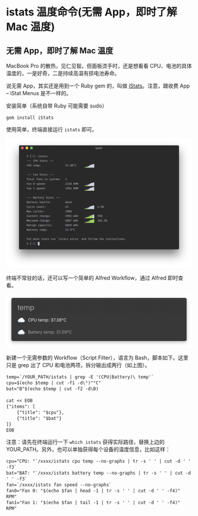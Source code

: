 # istats  温度命令\(无需 App，即时了解 Mac 温度\)

## 无需 App，即时了解 Mac 温度

MacBook Pro 的散热，见仁见智。但面板烫手时，还是想看看 CPU、电池的具体温度的，一是好奇，二是持续高温有损电池寿命。

说无需 App，其实还是用到一个 Ruby gem 的，叫做 [iStats](https://chris911.github.io/iStats/)。注意，跟收费 App – iStat Menus 是不一样的。

安装简单（系统自带 Ruby 可能需要 sudo）

```text
gem install iStats
```

使用简单，终端直接运行 `istats` 即可。

![iStats in iTerm2](assets/istats.png)

终端不常驻的话，还可以写一个简单的 Alfred Workflow，通过 Alfred 即时查看。

![iStats in Alfred](assets/istats_in_alfred.png)

新建一个无需参数的 Workflow（Script Filter），语言为 Bash，脚本如下。这里只是 grep 出了 CPU 和电池两项，拆分输出成两行（如上图）。

```text
temp=`/YOUR_PATH/istats | grep -E '(CPU|Battery)\ temp'`
cpu=$(echo $temp | cut -f1 -d\°)"°C"
bat="B"$(echo $temp | cut -f2 -d\B)

cat << EOB
{"items": [
    {"title": "$cpu"},
	{"title": "$bat"}
]}
EOB
```

注意：请先在终端运行一下 `which istats` 获得实际路径，替换上边的 YOUR\_PATH。另外，也可以单独获得每个设备的温度信息，比如这样：

```text
cpu="CPU: "`/xxxx/istats cpu temp --no-graphs | tr -s ' ' | cut -d ' ' -f3`
bat="BAT: "`/xxxx/istats battery temp --no-graphs | tr -s ' ' | cut -d ' ' -f3`
fan=`/xxxx/istats fan speed --no-graphs`
fan0="Fan 0: "$(echo $fan | head -1 | tr -s ' ' | cut -d ' ' -f4)" RPM"
fan1="Fan 1: "$(echo $fan | tail -1 | tr -s ' ' | cut -d ' ' -f4)" RPM"
```

